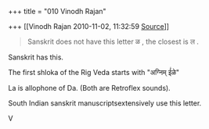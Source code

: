+++
title = "010 Vinodh Rajan"

+++
[[Vinodh Rajan	2010-11-02, 11:32:59 [Source](https://groups.google.com/g/samskrita/c/TeaVuQstr_Q)]]



> Sanskrit does not have this letter ळ , the closest is ल .

  
  
Sanskrit has this.



The first shloka of the Rig Veda starts with "अग्निम् ई॑ळे"



La is allophone of Da. (Both are Retroflex sounds).



South Indian sanskrit manuscriptsextensively use this letter.



V





